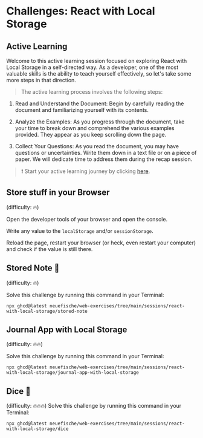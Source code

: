 # Challenges: React with Local Storage

## Active Learning

Welcome to this active learning session focused on exploring React with Local Storage in a self-directed way. As a developer, one of the most valuable skills is the ability to teach yourself effectively, so let's take some more steps in that direction.

> The active learning process involves the following steps:

1. Read and Understand the Document: Begin by carefully reading the document and familiarizing yourself with its contents.

1. Analyze the Examples: As you progress through the document, take your time to break down and comprehend the various examples provided. They appear as you keep scrolling down the page.

1. Collect Your Questions: As you read the document, you may have questions or uncertainties. Write them down in a text file or on a piece of paper. We will dedicate time to address them during the recap session.

> ❗️ Start your active learning journey by clicking [here](https://web-active-learning.vercel.app/documents/react-with-local-storage).

## Store stuff in your Browser

(difficulty: 🔥)

Open the developer tools of your browser and open the console.

Write any value to the `localStorage` and/or `sessionStorage`.

Reload the page, restart your browser (or heck, even restart your computer) and check if the value is still there.

## Stored Note 📝

(difficulty: 🔥)

Solve this challenge by running this command in your Terminal:

```
npx ghcd@latest neuefische/web-exercises/tree/main/sessions/react-with-local-storage/stored-note
```

## Journal App with Local Storage

(difficulty: 🔥🔥)

Solve this challenge by running this command in your Terminal:

```
npx ghcd@latest neuefische/web-exercises/tree/main/sessions/react-with-local-storage/journal-app-with-local-storage
```

## Dice 🎲

(difficulty: 🔥🔥🔥)
Solve this challenge by running this command in your Terminal:

```
npx ghcd@latest neuefische/web-exercises/tree/main/sessions/react-with-local-storage/dice
```
